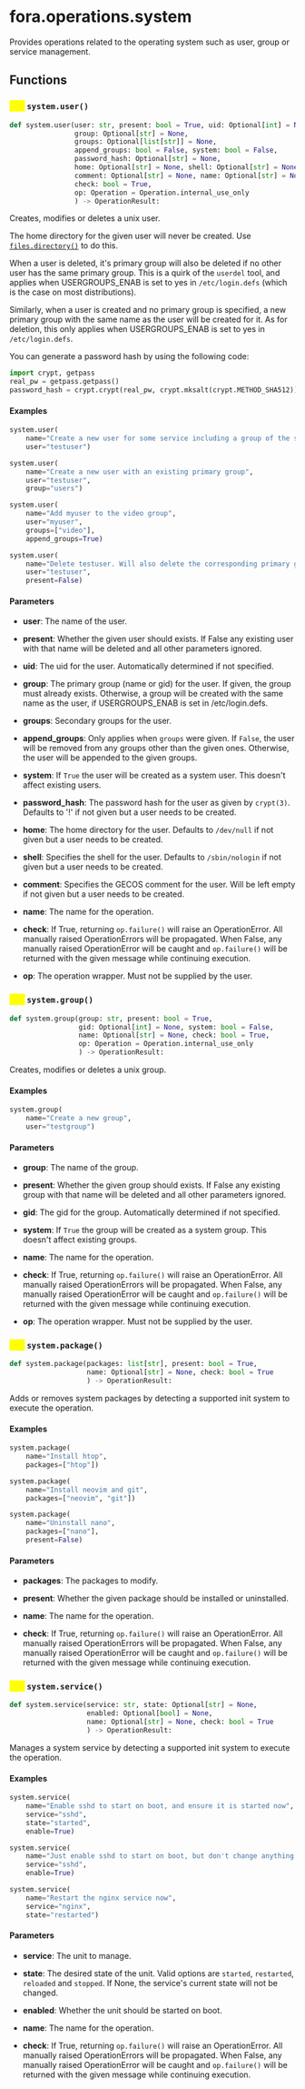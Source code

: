 # fora.operations.system

Provides operations related to the operating system such as user, group or service management.

## Functions

### <mark style="color:yellow;">def</mark> `system.user()`

```python
def system.user(user: str, present: bool = True, uid: Optional[int] = None, 
                group: Optional[str] = None, 
                groups: Optional[list[str]] = None, 
                append_groups: bool = False, system: bool = False, 
                password_hash: Optional[str] = None, 
                home: Optional[str] = None, shell: Optional[str] = None, 
                comment: Optional[str] = None, name: Optional[str] = None, 
                check: bool = True, 
                op: Operation = Operation.internal_use_only
                ) -> OperationResult:
```

Creates, modifies or deletes a unix user.

The home directory for the given user will never be created.
Use [`files.directory()`](files.md#def-files.directory) to do this.

When a user is deleted, it's primary group will also be deleted if no other user
has the same primary group. This is a quirk of the `userdel` tool, and applies when
USERGROUPS_ENAB is set to yes in `/etc/login.defs` (which is the case on most distributions).

Similarly, when a user is created and no primary group is specified, a new primary group with
the same name as the user will be created for it. As for deletion, this only applies when
USERGROUPS_ENAB is set to yes in `/etc/login.defs`.

You can generate a password hash by using the following code:

```python
import crypt, getpass
real_pw = getpass.getpass()
password_hash = crypt.crypt(real_pw, crypt.mksalt(crypt.METHOD_SHA512))
```

#### Examples

```python
system.user(
    name="Create a new user for some service including a group of the same name",
    user="testuser")

system.user(
    name="Create a new user with an existing primary group",
    user="testuser",
    group="users")

system.user(
    name="Add myuser to the video group",
    user="myuser",
    groups=["video"],
    append_groups=True)

system.user(
    name="Delete testuser. Will also delete the corresponding primary group if it isn't used for anything else",
    user="testuser",
    present=False)
```

#### Parameters

 -  **user**: The name of the user.

 -  **present**: Whether the given user should exists. If False any existing user with that name will be deleted and all other parameters ignored.

 -  **uid**: The uid for the user. Automatically determined if not specified.

 -  **group**: The primary group (name or gid) for the user. If given, the group must already exists.
    Otherwise, a group will be created with the same name as the user, if USERGROUPS_ENAB is set in /etc/login.defs.

 -  **groups**: Secondary groups for the user.

 -  **append_groups**: Only applies when `groups` were given.
    If `False`, the user will be removed from any groups other than the given ones.
    Otherwise, the user will be appended to the given groups.

 -  **system**: If `True` the user will be created as a system user. This doesn't affect existing users.

 -  **password_hash**: The password hash for the user as given by `crypt(3)`.
    Defaults to '!' if not given but a user needs to be created.

 -  **home**: The home directory for the user. Defaults to `/dev/null` if not given but a user needs to be created.

 -  **shell**: Specifies the shell for the user. Defaults to `/sbin/nologin` if not given but a user needs to be created.

 -  **comment**: Specifies the GECOS comment for the user. Will be left empty if not given but a user needs to be created.

 -  **name**: The name for the operation.

 -  **check**: If True, returning `op.failure()` will raise an OperationError. All manually raised
    OperationErrors will be propagated. When False, any manually raised OperationError will
    be caught and `op.failure()` will be returned with the given message while continuing execution.

 -  **op**: The operation wrapper. Must not be supplied by the user.

### <mark style="color:yellow;">def</mark> `system.group()`

```python
def system.group(group: str, present: bool = True, 
                 gid: Optional[int] = None, system: bool = False, 
                 name: Optional[str] = None, check: bool = True, 
                 op: Operation = Operation.internal_use_only
                 ) -> OperationResult:
```

Creates, modifies or deletes a unix group.

#### Examples

```python
system.group(
    name="Create a new group",
    user="testgroup")
```

#### Parameters

 -  **group**: The name of the group.

 -  **present**: Whether the given group should exists. If False any existing group with that name will be deleted and all other parameters ignored.

 -  **gid**: The gid for the group. Automatically determined if not specified.

 -  **system**: If `True` the group will be created as a system group. This doesn't affect existing groups.

 -  **name**: The name for the operation.

 -  **check**: If True, returning `op.failure()` will raise an OperationError. All manually raised
    OperationErrors will be propagated. When False, any manually raised OperationError will
    be caught and `op.failure()` will be returned with the given message while continuing execution.

 -  **op**: The operation wrapper. Must not be supplied by the user.

### <mark style="color:yellow;">def</mark> `system.package()`

```python
def system.package(packages: list[str], present: bool = True, 
                   name: Optional[str] = None, check: bool = True
                   ) -> OperationResult:
```

Adds or removes system packages by detecting a supported init system to execute the operation.

#### Examples

```python
system.package(
    name="Install htop",
    packages=["htop"])

system.package(
    name="Install neovim and git",
    packages=["neovim", "git"])

system.package(
    name="Uninstall nano",
    packages=["nano"],
    present=False)
```

#### Parameters

 -  **packages**: The packages to modify.

 -  **present**: Whether the given package should be installed or uninstalled.

 -  **name**: The name for the operation.

 -  **check**: If True, returning `op.failure()` will raise an OperationError. All manually raised
    OperationErrors will be propagated. When False, any manually raised OperationError will
    be caught and `op.failure()` will be returned with the given message while continuing execution.

### <mark style="color:yellow;">def</mark> `system.service()`

```python
def system.service(service: str, state: Optional[str] = None, 
                   enabled: Optional[bool] = None, 
                   name: Optional[str] = None, check: bool = True
                   ) -> OperationResult:
```

Manages a system service by detecting a supported init system to execute the operation.

#### Examples

```python
system.service(
    name="Enable sshd to start on boot, and ensure it is started now",
    service="sshd",
    state="started",
    enable=True)

system.service(
    name="Just enable sshd to start on boot, but don't change anything about its current state",
    service="sshd",
    enable=True)

system.service(
    name="Restart the nginx service now",
    service="nginx",
    state="restarted")
```

#### Parameters

 -  **service**: The unit to manage.

 -  **state**: The desired state of the unit. Valid options are `started`, `restarted`, `reloaded` and `stopped`.
    If None, the service's current state will not be changed.

 -  **enabled**: Whether the unit should be started on boot.

 -  **name**: The name for the operation.

 -  **check**: If True, returning `op.failure()` will raise an OperationError. All manually raised
    OperationErrors will be propagated. When False, any manually raised OperationError will
    be caught and `op.failure()` will be returned with the given message while continuing execution.
